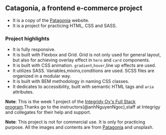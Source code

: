 ## Catagonia, a frontend e-commerce project

- It is a copy of the [Patagonia](https://www.patagonia.com/home/) website.
- It is a project for practicing HTML, CSS and SASS.

### Project highlights

- It is fully responsive.
- It is built with Flexbox and Grid. Grid is not only used for general layout, but also for achieving overlay effect in `hero` and `card` components.
- It is built with CSS animation. `gradient`,`hover`,line up effects are used.
- It utilizes SASS. Variables,mixins,conditions are used. SCSS files are organized in a modular way.
- It is built with BEM methodology in naming CSS classes.
- It dedicates to accessibility, built with semantic HTML tags and `aria` attributes.



**Note**: This is the week 1 project of the [Integridy Oy's Full Stack program](https://www.integrify.io/program/finland/full-stack).Thanks go to the instructors(@anhNguyenNgoc),staff at Integrigy and collegates for their help and support.

**Note**: This project is not for commercial use. It is only for practicing purpose. All the images and contents are from [Patagonia](https://www.patagonia.com/home/) and unsplash.
